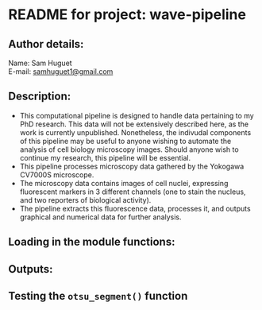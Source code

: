 # README for project: wave-pipeline

## Author details: 
Name: Sam Huguet  
E-mail: samhuguet1@gmail.com

## Description:   
- This computational pipeline is designed to handle data pertaining to my PhD research. This data will not be extensively described here, as the work is currently unpublished. Nonetheless, the indivudal components of this pipeline may be useful to anyone wishing to automate the analysis of cell biology microscopy images. Should anyone wish to continue my research, this pipeline will be essential. 
- This pipeline processes microscopy data gathered by the Yokogawa CV7000S microscope. 
- The microscopy data contains images of cell nuclei, expressing fluorescent markers in 3 different channels (one to stain the nucleus, and two reporters of biological activity). 
- The pipeline extracts this fluorescence data, processes it, and outputs graphical and numerical data for further analysis. 

## Loading in the module functions: 

## Outputs:

## Testing the ```otsu_segment()``` function 
